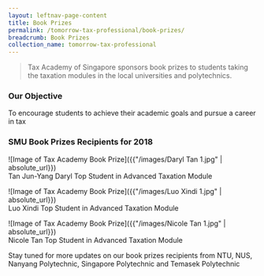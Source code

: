```yaml
---
layout: leftnav-page-content
title: Book Prizes
permalink: /tomorrow-tax-professional/book-prizes/
breadcrumb: Book Prizes
collection_name: tomorrow-tax-professional
---
```


> Tax Academy of Singapore sponsors book prizes to students taking the taxation modules in the local universities and polytechnics. 


### **Our Objective**

To encourage students to achieve their academic goals and pursue a career in tax

### **SMU Book Prizes Recipients for 2018**

![Image of Tax Academy Book Prize]({{"/images/Daryl Tan 1.jpg" | absolute_url}})<br>
Tan Jun-Yang Daryl
Top Student in Advanced Taxation Module

![Image of Tax Academy Book Prize]({{"/images/Luo Xindi 1.jpg" | absolute_url}})<br>
Luo Xindi
Top Student in Advanced Taxation Module

![Image of Tax Academy Book Prize]({{"/images/Nicole Tan 1.jpg" | absolute_url}})<br>
Nicole Tan
Top Student in Advanced Taxation Module


Stay tuned for more updates on our book prizes recipients from NTU, NUS, Nanyang Polytechnic, Singapore Polytechnic and Temasek Polytechnic 
